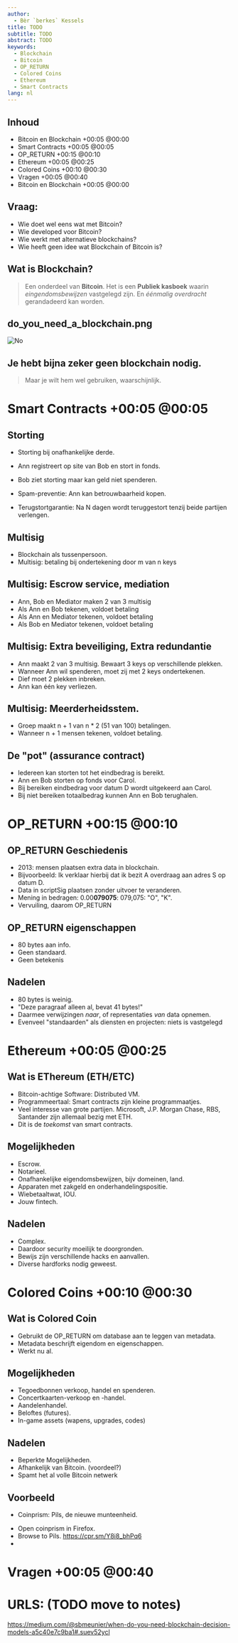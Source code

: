 ```yaml
---
author:
  - Bèr `berkes` Kessels
title: TODO
subtitle: TODO
abstract: TODO
keywords:
  - Blockchain
  - Bitcoin
  - OP_RETURN
  - Colored Coins
  - Ethereum
  - Smart Contracts
lang: nl
---
```


## Inhoud

* Bitcoin en Blockchain +00:05 @00:00
* Smart Contracts +00:05 @00:05
* OP_RETURN +00:15 @00:10
* Ethereum +00:05 @00:25
* Colored Coins +00:10 @00:30
* Vragen +00:05 @00:40
* Bitcoin en Blockchain +00:05 @00:00

## Vraag:

* Wie doet wel eens wat met Bitcoin?
* Wie developed voor Bitcoin?
* Wie werkt met alternatieve blockchains?
* Wie heeft geen idee wat Blockchain of Bitcoin is?

## Wat is Blockchain?

> Een onderdeel van **Bitcoin**.  Het is een **Publiek kasboek** waarin
> *eingendomsbewijzen* vastgelegd zijn. En *éénmalig overdracht*
> gerandadeerd kan worden.

## do_you_need_a_blockchain.png

![No](do_you_need_a_blockchain.png)

## Je hebt bijna zeker geen blockchain nodig.

> Maar je wilt hem wel gebruiken, waarschijnlijk.

# Smart Contracts +00:05 @00:05

## Storting

* Storting bij onafhankelijke derde.

* Ann registreert op site van Bob en stort in fonds.
* Bob ziet storting maar kan geld niet spenderen.
* Spam-preventie: Ann kan betrouwbaarheid kopen.
* Terugstortgarantie: Na N dagen wordt teruggestort tenzij beide
    partijen verlengen.

## Multisig

* Blockchain als tussenpersoon.
* Multisig: betaling bij ondertekening door m van n keys

## Multisig: Escrow service, mediation

* Ann, Bob en Mediator maken 2 van 3 multisig
* Als Ann en Bob tekenen, voldoet betaling
* Als Ann en Mediator tekenen, voldoet betaling
* Als Bob en Mediator tekenen, voldoet betaling

## Multisig: Extra beveiliging, Extra redundantie

* Ann maakt 2 van 3 multisig. Bewaart 3 keys op verschillende plekken.
* Wanneer Ann wil spenderen, moet zij met 2 keys ondertekenen.
* Dief moet 2 plekken inbreken.
* Ann kan één key verliezen.

## Multisig: Meerderheidsstem.

* Groep maakt n + 1 van n * 2 (51 van 100) betalingen.
* Wanneer n + 1 mensen tekenen, voldoet betaling.

## De "pot" (assurance contract)

* Iedereen kan storten tot het eindbedrag is bereikt.
* Ann en Bob storten op fonds voor Carol.
* Bij bereiken eindbedrag voor datum D wordt uitgekeerd aan Carol.
* Bij niet bereiken totaalbedrag kunnen Ann en Bob terughalen.

# OP_RETURN +00:15 @00:10

## OP_RETURN Geschiedenis

* 2013: mensen plaatsen extra data in blockchain.
* Bijvoorbeeld: Ik verklaar hierbij dat ik bezit A overdraag aan adres S
    op datum D.
* Data in scriptSig plaatsen zonder uitvoer te veranderen.
* Mening in bedragen: 0.00**079075**: 079,075: "O", "K".
* Vervuiling, daarom OP_RETURN

## OP_RETURN eigenschappen
* 80 bytes aan info.
* Geen standaard.
* Geen betekenis

## Nadelen
* 80 bytes is weinig.
* "Deze paragraaf alleen al, bevat 41 bytes!"
* Daarmee verwijzingen *naar*, of representaties *van* data opnemen.
* Evenveel "standaarden" als diensten en projecten: niets is vastgelegd

# Ethereum +00:05 @00:25

## Wat is EThereum (ETH/ETC)
* Bitcoin-achtige Software: Distributed VM.
* Programmeertaal: Smart contracts zijn kleine programmaatjes.
* Veel interesse van grote partijen. Microsoft, J.P. Morgan Chase, RBS,
    Santander zijn allemaal bezig met ETH.
* Dit is de *toekomst* van smart contracts.

## Mogelijkheden

* Escrow.
* Notarieel.
* Onafhankelijke eigendomsbewijzen, bijv domeinen, land.
* Apparaten met zakgeld en onderhandelingspositie.
* Wiebetaaltwat, IOU.
* Jouw fintech.

## Nadelen

* Complex.
* Daardoor security moeilijk te doorgronden.
* Bewijs zijn verschillende hacks en aanvallen.
* Diverse hardforks nodig geweest.

# Colored Coins +00:10 @00:30

## Wat is Colored Coin

* Gebruikt de OP_RETURN om database aan te leggen van metadata.
* Metadata beschrijft eigendom en eigenschappen.
* Werkt nu al.

## Mogelijkheden

* Tegoedbonnen verkoop, handel en spenderen.
* Concertkaarten-verkoop en -handel.
* Aandelenhandel.
* Beloftes (futures).
* In-game assets (wapens, upgrades, codes)

## Nadelen

* Beperkte Mogelijkheden.
* Afhankelijk van Bitcoin. (voordeel?)
* Spamt het al volle Bitcoin netwerk

## Voorbeeld

* Coinprism: Pils, de nieuwe munteenheid.

<div class="notes">

- Open coinprism in Firefox.
- Browse to Pils. https://cpr.sm/Y8i8_bhPq6
- 

</div>

# Vragen +00:05 @00:40

# URLS: (TODO move to notes)
https://medium.com/@sbmeunier/when-do-you-need-blockchain-decision-models-a5c40e7c9ba1#.suev52ycl

